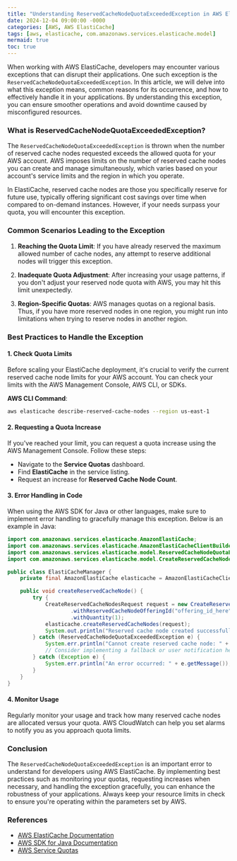 ```yaml
---
title: "Understanding ReservedCacheNodeQuotaExceededException in AWS ElastiCache"
date: 2024-12-04 09:00:00 -0000
categories: [AWS, AWS ElastiCache]
tags: [aws, elasticache, com.amazonaws.services.elasticache.model]
mermaid: true
toc: true
---
```



When working with AWS ElastiCache, developers may encounter various exceptions that can disrupt their applications. One such exception is the `ReservedCacheNodeQuotaExceededException`. In this article, we will delve into what this exception means, common reasons for its occurrence, and how to effectively handle it in your applications. By understanding this exception, you can ensure smoother operations and avoid downtime caused by misconfigured resources.

### What is ReservedCacheNodeQuotaExceededException?

The `ReservedCacheNodeQuotaExceededException` is thrown when the number of reserved cache nodes requested exceeds the allowed quota for your AWS account. AWS imposes limits on the number of reserved cache nodes you can create and manage simultaneously, which varies based on your account's service limits and the region in which you operate.

In ElastiCache, reserved cache nodes are those you specifically reserve for future use, typically offering significant cost savings over time when compared to on-demand instances. However, if your needs surpass your quota, you will encounter this exception.

### Common Scenarios Leading to the Exception

1. **Reaching the Quota Limit**: If you have already reserved the maximum allowed number of cache nodes, any attempt to reserve additional nodes will trigger this exception.

2. **Inadequate Quota Adjustment**: After increasing your usage patterns, if you don't adjust your reserved node quota with AWS, you may hit this limit unexpectedly.

3. **Region-Specific Quotas**: AWS manages quotas on a regional basis. Thus, if you have more reserved nodes in one region, you might run into limitations when trying to reserve nodes in another region.

### Best Practices to Handle the Exception

#### 1. Check Quota Limits

Before scaling your ElastiCache deployment, it's crucial to verify the current reserved cache node limits for your AWS account. You can check your limits with the AWS Management Console, AWS CLI, or SDKs.

**AWS CLI Command**:
```bash
aws elasticache describe-reserved-cache-nodes --region us-east-1
```

#### 2. Requesting a Quota Increase

If you've reached your limit, you can request a quota increase using the AWS Management Console. Follow these steps:

- Navigate to the **Service Quotas** dashboard.
- Find **ElastiCache** in the service listing.
- Request an increase for **Reserved Cache Node Count**.

#### 3. Error Handling in Code

When using the AWS SDK for Java or other languages, make sure to implement error handling to gracefully manage this exception. Below is an example in Java:

```java
import com.amazonaws.services.elasticache.AmazonElastiCache;
import com.amazonaws.services.elasticache.AmazonElastiCacheClientBuilder;
import com.amazonaws.services.elasticache.model.ReservedCacheNodeQuotaExceededException;
import com.amazonaws.services.elasticache.model.CreateReservedCacheNodesRequest;

public class ElastiCacheManager {
    private final AmazonElastiCache elasticache = AmazonElastiCacheClientBuilder.defaultClient();

    public void createReservedCacheNode() {
        try {
            CreateReservedCacheNodesRequest request = new CreateReservedCacheNodesRequest()
                    .withReservedCacheNodeOfferingId("offering_id_here")
                    .withQuantity(1);
            elasticache.createReservedCacheNodes(request);
            System.out.println("Reserved cache node created successfully!");
        } catch (ReservedCacheNodeQuotaExceededException e) {
            System.err.println("Cannot create reserved cache node: " + e.getMessage());
            // Consider implementing a fallback or user notification here
        } catch (Exception e) {
            System.err.println("An error occurred: " + e.getMessage());
        }
    }
}
```

#### 4. Monitor Usage

Regularly monitor your usage and track how many reserved cache nodes are allocated versus your quota. AWS CloudWatch can help you set alarms to notify you as you approach quota limits.

### Conclusion

The `ReservedCacheNodeQuotaExceededException` is an important error to understand for developers using AWS ElastiCache. By implementing best practices such as monitoring your quotas, requesting increases when necessary, and handling the exception gracefully, you can enhance the robustness of your applications. Always keep your resource limits in check to ensure you're operating within the parameters set by AWS.

### References

- [AWS ElastiCache Documentation](https://docs.aws.amazon.com/AmazonElastiCache/latest/red-ug/WhatIs.html)
- [AWS SDK for Java Documentation](https://docs.aws.amazon.com/sdk-for-java/latest/developer-guide/home.html)
- [AWS Service Quotas](https://docs.aws.amazon.com/servicequotas/latest/userguide/intro.html)